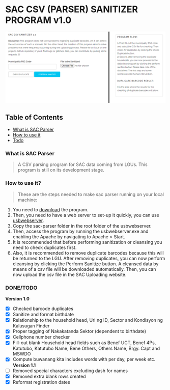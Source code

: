 # SAC CSV (PARSER) SANITIZER PROGRAM v1.0

![SAC-Parser Image](img/Screenshot_Project.png)

## Table of Contents

- [What is SAC Parser](#what-is-sac-parser)
- [How to use it](#how-to-use-it)
- [Todo](#todo)

### What is SAC Parser
>A CSV parsing program for SAC data coming from LGUs. This program is still on its development stage. 

### How to use it?
>These are the steps needed to make sac parser running on your local machine:
1. You need to [download](https://github.com/jmmaguigad/SAC-Parser/archive/master.zip) the program.
2. Then, you need to have a web server to set-up it quickly, you can use [usbwebserver](https://usbwebserver.yura.mk.ua/).
3. Copy the sac-parser folder in the root folder of the usbwebserver.
4. Then, access the program by running the usbwebserver.exe and enabling the Apache by navigating to Apache > Start.
5. It is recommended that before performing sanitization or cleansing you need to check duplicates first. 
6. Also, it is recommended to remove duplicate barcodes because this will be returned to the LGU. After removing duplicates, you can now perform cleansing by clicking the Perform Sanitize button. A cleansed data by means of a csv file will be downloaded automatically. Then, you can now upload the csv file in the SAC Uploading website.

### DONE/TODO
**Version 1.0**
- [X] Checked barcode duplicates
- [X] Sanitize and format birthdate
- [X] Relationship to the household head, Uri ng ID, Sector and Kondisyon ng Kalusugan Finder
- [X] Proper tagging of Nakakatanda Sektor (dependent to birthdate)
- [X] Cellphone number checker
- [X] Fill-out blank Household head fields such as Benef UCT, Benef 4Ps, Katutubo, Katutubo Name, Bene Others, Others Name, Brgy. Capt and MSWDO
- [X] Compute buwanang kita includes words with per day, per week etc.
**Version 1.1**
- [ ] Removed special characters excluding dash for names
- [X] Removed extra blank rows created
- [X] Reformat registration dates
